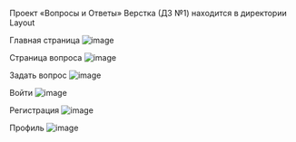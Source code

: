 Проект «Вопросы и Ответы»
 Верстка (ДЗ №1) находится в директории Layout

Главная страница
![image](https://github.com/user-attachments/assets/b92f760a-9f93-44d8-9098-c5ab049ced18)

Страница вопроса
![image](https://github.com/user-attachments/assets/f0172710-2fe2-4c8b-9d45-f7b74347d090)

Задать вопрос
![image](https://github.com/user-attachments/assets/b3b35dcb-ab06-41a2-9bfd-f0773324ed27)

Войти
![image](https://github.com/user-attachments/assets/2279c799-bd0c-4d88-be80-9cdeb3e78cdd)

Регистрация
![image](https://github.com/user-attachments/assets/5305ddb8-ec96-4f54-8ddc-811ebdd19116)

Профиль
![image](https://github.com/user-attachments/assets/cc95e191-13ea-411d-bfce-04f907115872)
